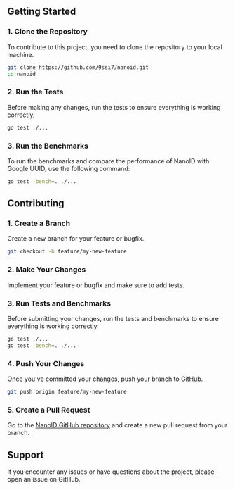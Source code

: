 ## Getting Started

### 1. Clone the Repository

To contribute to this project, you need to clone the repository to your local machine.

```sh
git clone https://github.com/9ssi7/nanoid.git
cd nanoid
```

### 2. Run the Tests

Before making any changes, run the tests to ensure everything is working correctly.

```sh
go test ./...
```

### 3. Run the Benchmarks

To run the benchmarks and compare the performance of NanoID with Google UUID, use the following command:

```sh
go test -bench=. ./...
```

## Contributing

### 1. Create a Branch

Create a new branch for your feature or bugfix.

```sh
git checkout -b feature/my-new-feature
```

### 2. Make Your Changes

Implement your feature or bugfix and make sure to add tests.

### 3. Run Tests and Benchmarks

Before submitting your changes, run the tests and benchmarks to ensure everything is working correctly.

```sh
go test ./...
go test -bench=. ./...
```

### 4. Push Your Changes

Once you've committed your changes, push your branch to GitHub.

```sh
git push origin feature/my-new-feature
```

### 5. Create a Pull Request

Go to the [NanoID GitHub repository](https://github.com/9ssi7/nanoid) and create a new pull request from your branch.

## Support

If you encounter any issues or have questions about the project, please open an issue on GitHub.
